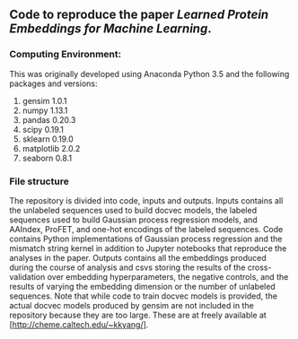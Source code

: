 ## Code to reproduce the paper *Learned Protein Embeddings for Machine Learning*.

### Computing Environment:

This was originally developed using Anaconda Python 3.5 and the following packages and versions:

1. gensim 1.0.1
2. numpy 1.13.1
3. pandas 0.20.3
4. scipy 0.19.1
5. sklearn 0.19.0
6. matplotlib 2.0.2
7. seaborn 0.8.1

### File structure

The repository is divided into code, inputs and outputs. Inputs contains all the unlabeled sequences used to build docvec models, the labeled sequences used to build Gaussian process regression models, and AAIndex, ProFET, and one-hot encodings of the labeled sequences. Code contains Python implementations of Gaussian process regression and the mismatch string kernel in addition to Jupyter notebooks that reproduce the analyses in the paper. Outputs contains all the embeddings produced during the course of analysis and csvs storing the results of the cross-validation over embedding hyperparameters, the negative controls, and the results of varying the embedding dimension or the number of unlabeled sequences. Note that while code to train docvec models is provided, the actual docvec models produced by gensim are not included in the repository because they are too large. These are at freely available at [http://cheme.caltech.edu/~kkyang/].

